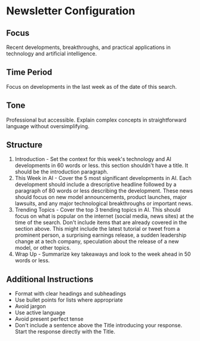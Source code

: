 # Newsletter Configuration

## Focus
Recent developments, breakthroughs, and practical applications in technology and artificial intelligence.

## Time Period
Focus on developments in the last week as of the date of this search.

## Tone
Professional but accessible. Explain complex concepts in straightforward language without oversimplifying.

## Structure
1. Introduction - Set the context for this week's technology and AI developments in 60 words or less. this section shouldn't have a title. It should be the introduction paragraph.
2. This Week in AI - Cover the 5 most significant developments in AI. Each development should include a drescriptive headline followed by a paragraph of 80 words or less describing the development. These news should focus on new model announcements, product launches, major lawsuits, and any major technological breakthroughs or important news.
3. Trending Topics - Cover the top 3 trending topics in AI. This should focus on what is popular on the internet (social media, news sites) at the time of the search. Don't include items that are already covered in the section above. This might include the latest tutorial or tweet from a prominent person, a surprising earnings release, a sudden leadership change at a tech company, speculation about the release of a new model, or other topics.
4. Wrap Up - Summarize key takeaways and look to the week ahead in 50 words or less.

## Additional Instructions
- Format with clear headings and subheadings
- Use bullet points for lists where appropriate
- Avoid jargon
- Use active language
- Avoid present perfect tense
- Don't include a sentence above the Title introducing your response. Start the response directly with the Title.